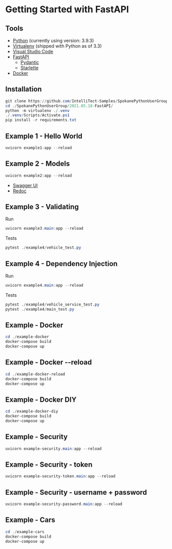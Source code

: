 # Getting Started with FastAPI

## Tools
- [Python](https://www.python.org/) (currently using version: 3.9.3)
- [Virtualenv](https://virtualenv.pypa.io/en/latest/) (shipped with Python as of 3.3)
- [Visual Studio Code](https://code.visualstudio.com/)
- [FastAPI](https://fastapi.tiangolo.com/)
    - [Pydantic](https://pydantic-docs.helpmanual.io/)
    - [Starlette](https://www.starlette.io/)
- [Docker](https://www.docker.com/)

## Installation
```powershell
git clone https://github.com/IntelliTect-Samples/SpokanePythonUserGroup.git
cd ./SpokanePythonUserGroup/2021.05.18-FastAPI/
python -m virtualenv ./.venv
./.venv/Scripts/Activate.ps1
pip install -r requirements.txt
```

## Example 1 - Hello World
```powershell
uvicorn example1:app --reload
```

## Example 2 - Models
```powershell
uvicorn example2:app --reload
```
- [Swagger UI](http://127.0.0.1:8000/docs)
- [Redoc](http://127.0.0.1:8000/redoc)

## Example 3 - Validating
Run
```powershell
uvicorn example3.main:app --reload
```

Tests
```powershell
pytest ./example4/vehicle_test.py
```

## Example 4 - Dependency Injection
Run
```powershell
uvicorn example4.main:app --reload
```

Tests
```powershell
pytest ./example4/vehicle_service_test.py
pytest ./example4/main_test.py
```

## Example - Docker
```powershell
cd ./example-docker
docker-compose build
docker-compose up
```

## Example - Docker --reload
```powershell
cd ./example-docker-reload
docker-compose build
docker-compose up
```

## Example - Docker DIY
```powershell
cd ./example-docker-diy
docker-compose build
docker-compose up
```

## Example - Security
```powershell
uvicorn example-security.main:app --reload
```

## Example - Security - token
```powershell
uvicorn example-security-token.main:app --reload
```

## Example - Security - username + password
```powershell
uvicorn example-security-password.main:app --reload
```

## Example - Cars
```powershell
cd ./example-cars
docker-compose build
docker-compose up
```

